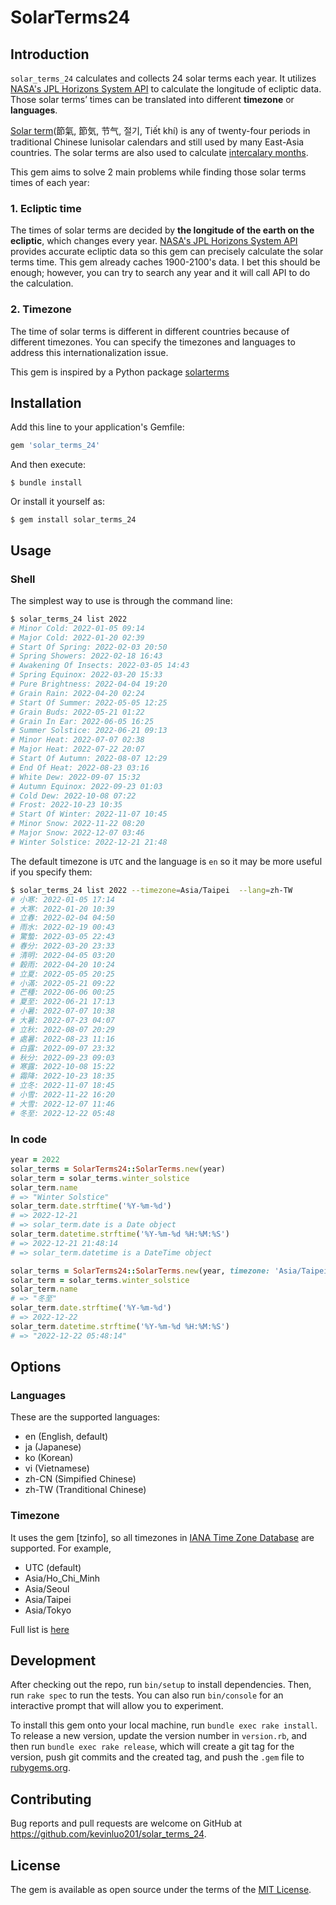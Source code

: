# SolarTerms24

## Introduction

`solar_terms_24` calculates and collects 24 solar terms each year. It utilizes [NASA's JPL Horizons System API](https://ssd.jpl.nasa.gov/horizons/) to calculate the longitude of ecliptic data. Those solar terms’ times can be translated into different **timezone** or **languages**.

[Solar term](https://en.wikipedia.org/wiki/Solar_term)(節氣, 節気, 节气,  절기, Tiết khí) is any of twenty-four periods in traditional Chinese lunisolar calendars and still used by many East-Asia countries. The solar terms are also used to calculate [intercalary months](https://en.wikipedia.org/wiki/Intercalation_(timekeeping)).

This gem aims to solve 2 main problems while finding those solar terms times of each year:

### 1. Ecliptic time

The times of solar terms are decided by **the longitude of the earth on the ecliptic**, which changes every year. [NASA's JPL Horizons System API](https://ssd.jpl.nasa.gov/horizons/) provides accurate ecliptic data so this gem can precisely calculate the solar terms time.  This gem already caches 1900-2100's data. I bet this should be enough; however, you can try to search any year and it will call API to do the calculation.

### 2. Timezone

The time of solar terms is different in different countries because of different timezones. You can specify the timezones and languages to address this internationalization issue.

This gem is inspired by a Python package [solarterms](https://github.com/kumkee/solarterms)

## Installation

Add this line to your application's Gemfile:

```ruby
gem 'solar_terms_24'
```

And then execute:

    $ bundle install

Or install it yourself as:

    $ gem install solar_terms_24

## Usage

### Shell

The simplest way to use is through the command line:
```bash
$ solar_terms_24 list 2022
# Minor Cold: 2022-01-05 09:14
# Major Cold: 2022-01-20 02:39
# Start Of Spring: 2022-02-03 20:50
# Spring Showers: 2022-02-18 16:43
# Awakening Of Insects: 2022-03-05 14:43
# Spring Equinox: 2022-03-20 15:33
# Pure Brightness: 2022-04-04 19:20
# Grain Rain: 2022-04-20 02:24
# Start Of Summer: 2022-05-05 12:25
# Grain Buds: 2022-05-21 01:22
# Grain In Ear: 2022-06-05 16:25
# Summer Solstice: 2022-06-21 09:13
# Minor Heat: 2022-07-07 02:38
# Major Heat: 2022-07-22 20:07
# Start Of Autumn: 2022-08-07 12:29
# End Of Heat: 2022-08-23 03:16
# White Dew: 2022-09-07 15:32
# Autumn Equinox: 2022-09-23 01:03
# Cold Dew: 2022-10-08 07:22
# Frost: 2022-10-23 10:35
# Start Of Winter: 2022-11-07 10:45
# Minor Snow: 2022-11-22 08:20
# Major Snow: 2022-12-07 03:46
# Winter Solstice: 2022-12-21 21:48
```
The default timezone is `UTC` and the language is `en` so it may be more useful if you specify them:

```bash
$ solar_terms_24 list 2022 --timezone=Asia/Taipei  --lang=zh-TW
# 小寒: 2022-01-05 17:14
# 大寒: 2022-01-20 10:39
# 立春: 2022-02-04 04:50
# 雨水: 2022-02-19 00:43
# 驚蟄: 2022-03-05 22:43
# 春分: 2022-03-20 23:33
# 清明: 2022-04-05 03:20
# 穀雨: 2022-04-20 10:24
# 立夏: 2022-05-05 20:25
# 小滿: 2022-05-21 09:22
# 芒種: 2022-06-06 00:25
# 夏至: 2022-06-21 17:13
# 小暑: 2022-07-07 10:38
# 大暑: 2022-07-23 04:07
# 立秋: 2022-08-07 20:29
# 處暑: 2022-08-23 11:16
# 白露: 2022-09-07 23:32
# 秋分: 2022-09-23 09:03
# 寒露: 2022-10-08 15:22
# 霜降: 2022-10-23 18:35
# 立冬: 2022-11-07 18:45
# 小雪: 2022-11-22 16:20
# 大雪: 2022-12-07 11:46
# 冬至: 2022-12-22 05:48
```
### In code

```ruby
year = 2022
solar_terms = SolarTerms24::SolarTerms.new(year)
solar_term = solar_terms.winter_solstice
solar_term.name
# => "Winter Solstice"
solar_term.date.strftime('%Y-%m-%d')
# => 2022-12-21
# => solar_term.date is a Date object
solar_term.datetime.strftime('%Y-%m-%d %H:%M:%S')
# => 2022-12-21 21:48:14
# => solar_term.datetime is a DateTime object

solar_terms = SolarTerms24::SolarTerms.new(year, timezone: 'Asia/Taipei', lang: 'zh-TW')
solar_term = solar_terms.winter_solstice
solar_term.name
# => "冬至"
solar_term.date.strftime('%Y-%m-%d')
# => 2022-12-22
solar_term.datetime.strftime('%Y-%m-%d %H:%M:%S')
# => "2022-12-22 05:48:14"
```

## Options
### Languages

These are the supported languages:

* en (English, default)
* ja (Japanese)
* ko (Korean)
* vi (Vietnamese)
* zh-CN (Simpified Chinese)
* zh-TW (Tranditional Chinese)

### Timezone

It uses the gem [tzinfo], so all timezones in [IANA Time Zone Database](http://www.iana.org/time-zones) are supported. For example,
  * UTC (default)
  * Asia/Ho_Chi_Minh
  * Asia/Seoul
  * Asia/Taipei
  * Asia/Tokyo

Full list is [here](./Timezones.md)

## Development

After checking out the repo, run `bin/setup` to install dependencies. Then, run `rake spec` to run the tests. You can also run `bin/console` for an interactive prompt that will allow you to experiment.

To install this gem onto your local machine, run `bundle exec rake install`. To release a new version, update the version number in `version.rb`, and then run `bundle exec rake release`, which will create a git tag for the version, push git commits and the created tag, and push the `.gem` file to [rubygems.org](https://rubygems.org).

## Contributing

Bug reports and pull requests are welcome on GitHub at https://github.com/kevinluo201/solar_terms_24.

## License

The gem is available as open source under the terms of the [MIT License](https://opensource.org/licenses/MIT).
